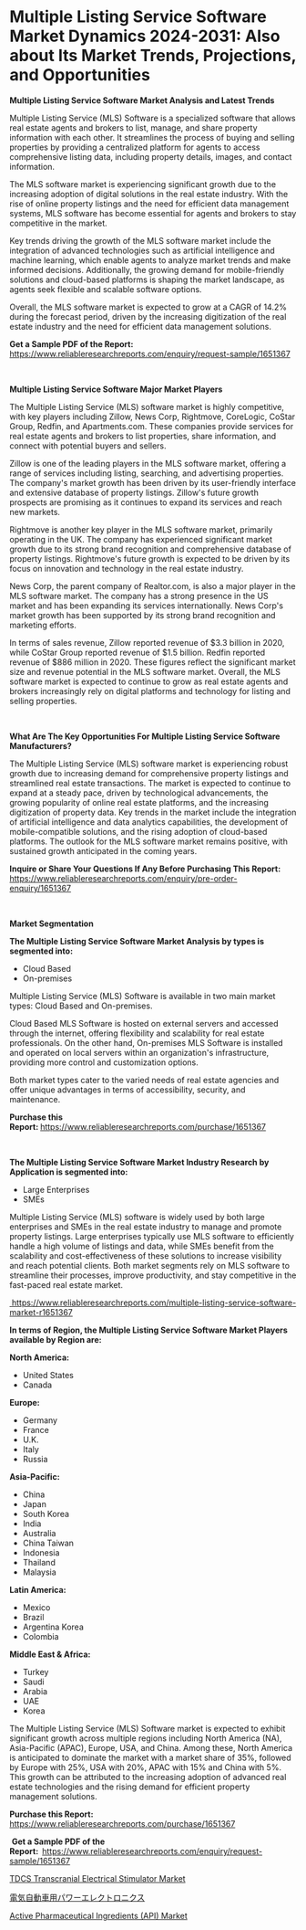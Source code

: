 <p><h1>Multiple Listing Service Software Market Dynamics 2024-2031: Also about Its Market Trends, Projections, and Opportunities</h1></p><p><strong>Multiple Listing Service Software Market Analysis and Latest Trends</strong></p>
<p><p>Multiple Listing Service (MLS) Software is a specialized software that allows real estate agents and brokers to list, manage, and share property information with each other. It streamlines the process of buying and selling properties by providing a centralized platform for agents to access comprehensive listing data, including property details, images, and contact information.</p><p>The MLS software market is experiencing significant growth due to the increasing adoption of digital solutions in the real estate industry. With the rise of online property listings and the need for efficient data management systems, MLS software has become essential for agents and brokers to stay competitive in the market.</p><p>Key trends driving the growth of the MLS software market include the integration of advanced technologies such as artificial intelligence and machine learning, which enable agents to analyze market trends and make informed decisions. Additionally, the growing demand for mobile-friendly solutions and cloud-based platforms is shaping the market landscape, as agents seek flexible and scalable software options.</p><p>Overall, the MLS software market is expected to grow at a CAGR of 14.2% during the forecast period, driven by the increasing digitization of the real estate industry and the need for efficient data management solutions.</p></p>
<p><strong>Get a Sample PDF of the Report:&nbsp;</strong> <a href="https://www.reliableresearchreports.com/enquiry/request-sample/1651367">https://www.reliableresearchreports.com/enquiry/request-sample/1651367</a></p>
<p>&nbsp;</p>
<p><strong>Multiple Listing Service Software Major Market Players</strong></p>
<p><p>The Multiple Listing Service (MLS) software market is highly competitive, with key players including Zillow, News Corp, Rightmove, CoreLogic, CoStar Group, Redfin, and Apartments.com. These companies provide services for real estate agents and brokers to list properties, share information, and connect with potential buyers and sellers.</p><p>Zillow is one of the leading players in the MLS software market, offering a range of services including listing, searching, and advertising properties. The company's market growth has been driven by its user-friendly interface and extensive database of property listings. Zillow's future growth prospects are promising as it continues to expand its services and reach new markets.</p><p>Rightmove is another key player in the MLS software market, primarily operating in the UK. The company has experienced significant market growth due to its strong brand recognition and comprehensive database of property listings. Rightmove's future growth is expected to be driven by its focus on innovation and technology in the real estate industry.</p><p>News Corp, the parent company of Realtor.com, is also a major player in the MLS software market. The company has a strong presence in the US market and has been expanding its services internationally. News Corp's market growth has been supported by its strong brand recognition and marketing efforts.</p><p>In terms of sales revenue, Zillow reported revenue of $3.3 billion in 2020, while CoStar Group reported revenue of $1.5 billion. Redfin reported revenue of $886 million in 2020. These figures reflect the significant market size and revenue potential in the MLS software market. Overall, the MLS software market is expected to continue to grow as real estate agents and brokers increasingly rely on digital platforms and technology for listing and selling properties.</p></p>
<p>&nbsp;</p>
<p><strong>What Are The Key Opportunities For Multiple Listing Service Software Manufacturers?</strong></p>
<p><p>The Multiple Listing Service (MLS) software market is experiencing robust growth due to increasing demand for comprehensive property listings and streamlined real estate transactions. The market is expected to continue to expand at a steady pace, driven by technological advancements, the growing popularity of online real estate platforms, and the increasing digitization of property data. Key trends in the market include the integration of artificial intelligence and data analytics capabilities, the development of mobile-compatible solutions, and the rising adoption of cloud-based platforms. The outlook for the MLS software market remains positive, with sustained growth anticipated in the coming years.</p></p>
<p><strong>Inquire or Share Your Questions If Any Before Purchasing This Report:</strong> <a href="https://www.reliableresearchreports.com/enquiry/pre-order-enquiry/1651367">https://www.reliableresearchreports.com/enquiry/pre-order-enquiry/1651367</a></p>
<p>&nbsp;</p>
<p><strong>Market Segmentation</strong></p>
<p><strong>The Multiple Listing Service Software Market Analysis by types is segmented into:</strong></p>
<p><ul><li>Cloud Based</li><li>On-premises</li></ul></p>
<p><p>Multiple Listing Service (MLS) Software is available in two main market types: Cloud Based and On-premises. </p><p>Cloud Based MLS Software is hosted on external servers and accessed through the internet, offering flexibility and scalability for real estate professionals. On the other hand, On-premises MLS Software is installed and operated on local servers within an organization's infrastructure, providing more control and customization options.</p><p>Both market types cater to the varied needs of real estate agencies and offer unique advantages in terms of accessibility, security, and maintenance.</p></p>
<p><strong>Purchase this Report:&nbsp;</strong><a href="https://www.reliableresearchreports.com/purchase/1651367">https://www.reliableresearchreports.com/purchase/1651367</a></p>
<p>&nbsp;</p>
<p><strong>The Multiple Listing Service Software Market Industry Research by Application is segmented into:</strong></p>
<p><ul><li>Large Enterprises</li><li>SMEs</li></ul></p>
<p><p>Multiple Listing Service (MLS) software is widely used by both large enterprises and SMEs in the real estate industry to manage and promote property listings. Large enterprises typically use MLS software to efficiently handle a high volume of listings and data, while SMEs benefit from the scalability and cost-effectiveness of these solutions to increase visibility and reach potential clients. Both market segments rely on MLS software to streamline their processes, improve productivity, and stay competitive in the fast-paced real estate market.</p></p>
<p><a href="https://www.reliableresearchreports.com/multiple-listing-service-software-market-r1651367">&nbsp;https://www.reliableresearchreports.com/multiple-listing-service-software-market-r1651367</a></p>
<p><strong>In terms of Region, the Multiple Listing Service Software Market Players available by Region are:</strong></p>
<p>
    <p> <strong> North America: </strong>
        <ul>
            <li>United States</li>
            <li>Canada</li>
        </ul>
        </p> 
    <p> <strong> Europe: </strong>
        <ul>
            <li>Germany</li>
            <li>France</li>
            <li>U.K.</li>
            <li>Italy</li>
            <li>Russia</li>
        </ul>
        </p> 
    <p> <strong> Asia-Pacific: </strong>
        <ul>
            <li>China</li>
            <li>Japan</li>
            <li>South Korea</li>
            <li>India</li>
            <li>Australia</li>
            <li>China Taiwan</li>
            <li>Indonesia</li>
            <li>Thailand</li>
            <li>Malaysia</li>
        </ul>
        </p> 
    <p> <strong> Latin America: </strong>
        <ul>
            <li>Mexico</li>
            <li>Brazil</li>
            <li>Argentina Korea</li>
            <li>Colombia</li>
        </ul>
        </p> 
    <p> <strong> Middle East & Africa: </strong>
        <ul>
            <li>Turkey</li>
            <li>Saudi</li>
            <li>Arabia</li>
            <li>UAE</li>
            <li>Korea</li>
        </ul>
    </p>
    </p>
<p><p>The Multiple Listing Service (MLS) Software market is expected to exhibit significant growth across multiple regions including North America (NA), Asia-Pacific (APAC), Europe, USA, and China. Among these, North America is anticipated to dominate the market with a market share of 35%, followed by Europe with 25%, USA with 20%, APAC with 15% and China with 5%. This growth can be attributed to the increasing adoption of advanced real estate technologies and the rising demand for efficient property management solutions.</p></p>
<p><strong>Purchase this Report: </strong><a href="https://www.reliableresearchreports.com/purchase/1651367">https://www.reliableresearchreports.com/purchase/1651367</a></p>
<p>&nbsp;<strong>Get a Sample PDF of the Report:&nbsp;&nbsp;</strong><a href="https://www.reliableresearchreports.com/enquiry/request-sample/1651367">https://www.reliableresearchreports.com/enquiry/request-sample/1651367</a></p>
<p><strong></strong></p>
<p><p><a href="https://view.publitas.com/reportprime-1/tdcs-transcranial-electrical-stimulator-market-insight-market-trends-growth-forecasted-from-2024-to-2031/">TDCS Transcranial Electrical Stimulator Market</a></p><p><a href="https://github.com/mares423/Market-Research-Report-List-1/blob/main/157715559754.md">電気自動車用パワーエレクトロニクス</a></p><p><a href="https://issuu.com/reportprime-2/docs/active-pharmaceutical-ingredients-api-market-size-">Active Pharmaceutical Ingredients (API) Market</a></p></p>